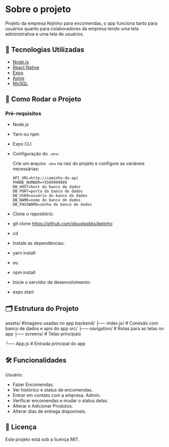 # Sobre o projeto

Projeto da empresa Kejinho para encomendas, o app funciona tanto para usuários quanto para colaboradores da empresa tendo uma tela administrativa e uma tela de usuários.

## 📱 Tecnologias Utilizadas

- [Node.js](https://nodejs.org/)
- [React Native](https://reactnative.dev/)
- [Expo](https://expo.dev/)
- [Axios](https://axios-http.com/)
- [MySQL](https://www.mysql.com/)

## 🚀 Como Rodar o Projeto

### Pré-requisitos
- Node.js
- Yarn ou npm
- Expo CLI
- Configuração do `.env`:

  Crie um arquivo `.env` na raiz do projeto e configure as variáveis necessárias:

  ```env
  API_URL=http://caminho-da-api
  PHONE_NUMBER=+5599999999
  DB_HOST=host do banco de dados
  DB_PORT=porta do banco de dados
  DB_USER=usuário do banco de dados
  DB_NAME=nome do banco de dados
  DB_PASSWORD=senha do banco de dados

- Clone o repositório:
- git clone <https://github.com/douglasbks/kejinho>
- cd <kejinho>
- Instale as dependências:
- yarn install
- ou
- npm install
- Inicie o servidor de desenvolvimento:
- expo start
## 🗂️ Estrutura do Projeto
assets/
   #Imagens usadas no app
backend/
   ├── index.js/    # Conexão com banco de dados e apis do app
src/
   ├── navigation/    # Rotas para as telas no app
   ├── screens/       # Telas principais

└── App.js         # Entrada principal do app

## 🛠️ Funcionalidades
Usuário:
- Fazer Encomendas.
- Ver histórico e status de encomendas.
- Entrar em contato com a empresa.
Admin:
- Verificar encomendas e mudar o status delas.
- Alterar e Adicionar Produtos.
- Alterar dias de entrega disponíveis.

## 📜 Licença
Este projeto está sob a licença MIT.